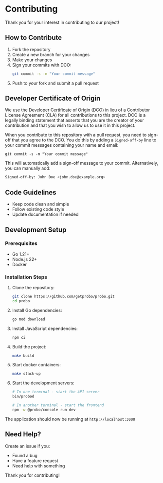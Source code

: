 # Contributing
Thank you for your interest in contributing to our project! 

## How to Contribute

1. Fork the repository
2. Create a new branch for your changes
3. Make your changes
4. Sign your commits with DCO:
   ```sh
   git commit -s -m "Your commit message"
   ```
5. Push to your fork and submit a pull request

## Developer Certificate of Origin

We use the Developer Certificate of Origin (DCO) in lieu of a
Contributor License Agreement (CLA) for all contributions to this
project. DCO is a legally binding statement that asserts that you are
the creator of your contribution and that you wish to allow us to use
it in this project.


When you contribute to this repository with a pull request, you need
to sign-off that you agree to the DCO. You do this by adding a
`Signed-off-by` line to your commit messages containing your name and
email:

```
git commit -s -m "Your commit message"
```

This will automatically add a sign-off message to your
commit. Alternatively, you can manually add:

```sh
Signed-off-by: John Doe <john.doe@example.org>
```

## Code Guidelines

- Keep code clean and simple
- Follow existing code style
- Update documentation if needed

## Development Setup

### Prerequisites
- Go 1.21+
- Node.js 22+
- Docker

### Installation Steps

1. Clone the repository:
   ```bash
   git clone https://github.com/getprobo/probo.git
   cd probo
   ```

2. Install Go dependencies:
   ```bash
   go mod download
   ```

3. Install JavaScript dependencies:
   ```bash
   npm ci
   ```

4. Build the project:
   ```bash
   make build
   ```

5. Start docker containers:
   ```bash
   make stack-up
   ```

5. Start the development servers:
   ```bash
   # In one terminal - start the API server
   bin/probod

   # In another terminal - start the frontend
   npm -w @probo/console run dev
   ```

The application should now be running at `http://localhost:3000`

## Need Help?

Create an issue if you:
- Found a bug
- Have a feature request
- Need help with something

Thank you for contributing!
